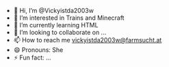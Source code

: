 - 👋 Hi, I’m @Vickyistda2003w
- 👀 I’m interested in Trains and Minecraft
- 🌱 I’m currently learning HTML
- 💞️ I’m looking to collaborate on ...
- 📫 How to reach me vickyistda2003w@farmsucht.at
- 😄 Pronouns: She
- ⚡ Fun fact: ...

<!---
Vickyistda2003w/Vickyistda2003w is a ✨ special ✨ repository because its `README.md` (this file) appears on your GitHub profile.
You can click the Preview link to take a look at your changes.
--->
